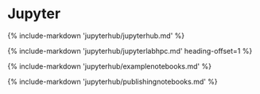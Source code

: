 # Jupyter

{% include-markdown 'jupyterhub/jupyterhub.md' %}

{% include-markdown 'jupyterhub/jupyterlabhpc.md' heading-offset=1 %}

{% include-markdown 'jupyterhub/examplenotebooks.md' %}

{% include-markdown 'jupyterhub/publishingnotebooks.md' %}
